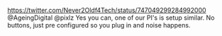 https://twitter.com/Never2Oldf4Tech/status/747049299284992000 @AgeingDigital @pixlz Yes you can, one of our PI's is setup similar. No buttons, just pre configured so you plug in and noise happens.